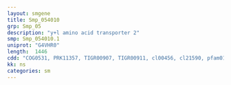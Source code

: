 ```yaml
---
layout: smgene
title: Smp_054010
grp: Smp_05
description: "y+l amino acid transporter 2"
smp: Smp_054010.1
uniprot: "G4VHR0"
length:  1446
cdd: "COG0531, PRK11357, TIGR00907, TIGR00911, cl00456, cl21590, pfam01490, pfam09586, pfam13520"
kk: ns
categories: sm
---
```

